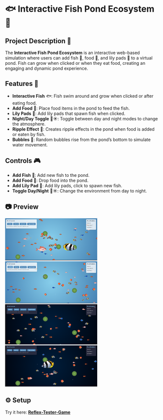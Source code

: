 # 🐟 Interactive Fish Pond Ecosystem 🌿

## Project Description 🌊

The **Interactive Fish Pond Ecosystem** is an interactive web-based simulation where users can add fish 🐠, food 🍣, and lily pads 🌸 to a virtual pond. Fish can grow when clicked or when they eat food, creating an engaging and dynamic pond experience.

## Features 🌟
- **Interactive Fish** 🐟: Fish swim around and grow when clicked or after eating food.
- **Add Food** 🍣: Place food items in the pond to feed the fish.
- **Lily Pads** 🌸: Add lily pads that spawn fish when clicked.
- **Night/Day Toggle** 🌙☀️: Toggle between day and night modes to change the atmosphere.
- **Ripple Effect** 🌊: Creates ripple effects in the pond when food is added or eaten by fish.
- **Bubbles** 🫧: Random bubbles rise from the pond’s bottom to simulate water movement.


## Controls 🎮
- **Add Fish** 🐠: Add new fish to the pond.
- **Add Food** 🍣: Drop food into the pond.
- **Add Lily Pad** 🌸: Add lily pads, click to spawn new fish.
- **Toggle Day/Night** 🌙☀️: Change the environment from day to night.


## 📷 Preview

<img src="https://raw.githubusercontent.com/rajnandiniini/Fish-Pond/main/images/p1.png" width="300" height="auto">
<img src="https://raw.githubusercontent.com/rajnandiniini/Fish-Pond/main/images/p2.png" width="300" height="auto">
<img src="https://raw.githubusercontent.com/rajnandiniini/Fish-Pond/main/images/p3.png" width="300" height="auto">
<img src="https://raw.githubusercontent.com/rajnandiniini/Fish-Pond/main/images/p4.png" width="300" height="auto">


## ⚙️ Setup  

Try it here: **[Reflex-Tester-Game](https://rajnandiniini.github.io/Fish-Pond/)**  
